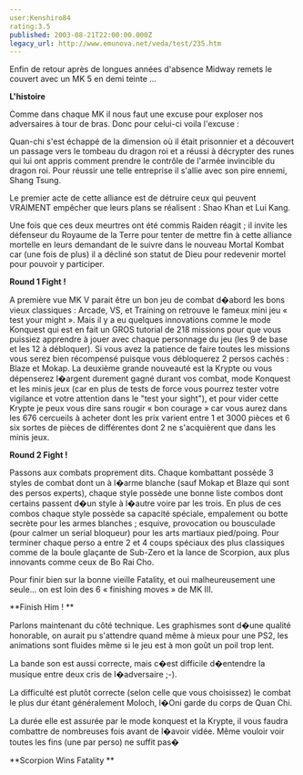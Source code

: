 ```yaml
---
user:Kenshiro84
rating:3.5
published: 2003-08-21T22:00:00.000Z
legacy_url: http://www.emunova.net/veda/test/235.htm
---
```

Enfin de retour après de longues années d'absence Midway remets le couvert avec un MK 5 en demi teinte ...  

  

  

**L'histoire**  

  

Comme dans chaque MK il nous faut une excuse pour exploser nos adversaires à tour de bras. Donc pour celui-ci voila l'excuse :  

Quan-chi s'est échappé de la dimension où il était prisonnier et a découvert un passage vers le tombeau du dragon roi et a réussi à décrypter des runes qui lui ont appris comment prendre le contrôle de l'armée invincible du dragon roi. Pour réussir une telle entreprise il s'allie avec son pire ennemi, Shang Tsung.  

Le premier acte de cette alliance est de détruire ceux qui peuvent VRAIMENT empêcher que leurs plans se réalisent : Shao Khan et Lui Kang.  

Une fois que ces deux meurtres ont été commis Raiden réagit ; il invite les défenseur du Royaume de la Terre pour tenter de mettre fin à cette alliance mortelle en leurs demandant de le suivre dans le nouveau Mortal Kombat car (une fois de plus) il a décliné son statut de Dieu pour redevenir mortel pour pouvoir y participer.  

  

  

**Round 1 Fight !**  

  

A première vue MK V parait être un bon jeu de combat d�abord les bons vieux classiques : Arcade, VS, et Training on retrouve le fameux mini jeu « test your might ». Mais il y a eu quelques innovations comme le mode Konquest qui est en fait un GROS tutorial de 218 missions pour que vous puissiez apprendre à jouer avec chaque personnage du jeu (les 9 de base et les 12 à débloquer). Si vous avez la patience de faire toutes les missions vous serez bien récompensé puisque vous débloquerez 2 persos cachés : Blaze et Mokap. La deuxième grande nouveauté est la Krypte ou vous dépenserez l�argent durement gagné durant vos combat, mode Konquest et les minis jeux (car en plus de tests de force vous pourrez tester votre vigilance et votre attention dans le "test your sight"), et pour vider cette Krypte je peux vous dire sans rougir « bon courage » car vous aurez dans les 676 cercueils à acheter dont les prix varient entre 1 et 3000 pièces et 6 six sortes de pièces de différentes dont 2 ne s'acquièrent que dans les minis jeux.  

  

  

**Round 2 Fight !**  

  

Passons aux combats proprement dits. Chaque kombattant possède 3 styles de combat dont un à l�arme blanche (sauf Mokap et Blaze qui sont des persos experts), chaque style possède une bonne liste combos dont certains passent d�un style à l�autre voire par les trois. En plus de ces combos chaque style possède sa capacité spéciale, empalement ou botte secrète pour les armes blanches ; esquive, provocation ou bousculade (pour calmer un serial bloqueur) pour les arts martiaux pied/poing. Pour terminer chaque perso a entre 2 et 4 coups spéciaux des plus classiques comme de la boule glaçante de Sub-Zero et la lance de Scorpion, aux plus innovants comme ceux de Bo Rai Cho.  

Pour finir bien sur la bonne vieille Fatality, et oui malheureusement une seule... on est loin des 6 « finishing moves » de MK III.  

  

  

**Finish Him ! **  

  

Parlons maintenant du côté technique. Les graphismes sont d�une qualité honorable, on aurait pu s'attendre quand même à mieux pour une PS2, les animations sont fluides même si le jeu est à mon goût un poil trop lent.  

La bande son est aussi correcte, mais c�est difficile d�entendre la musique entre deux cris de l�adversaire ;-).  

La difficulté est plutôt correcte (selon celle que vous choisissez) le combat le plus dur étant généralement Moloch, l�Oni garde du corps de Quan Chi.  

La durée elle est assurée par le mode konquest et la Krypte, il vous faudra combattre de nombreuses fois avant de l�avoir vidée. Même vouloir voir toutes les fins (une par perso) ne suffit pas�  

  

  

**Scorpion Wins Fatality **